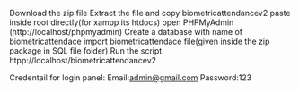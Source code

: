 Download the zip file
Extract the file and copy biometricattendancev2 
paste inside root directly(for xampp its htdocs)
open PHPMyAdmin (http://localhost/phpmyadmin)
Create a database with name of biometricattendace
import biometricattendace file(given inside the zip package in SQL file folder)
Run the script htpp://localhost/biometricattendancev2 

Credentail for login panel:
Email:admin@gmail.com
Password:123
